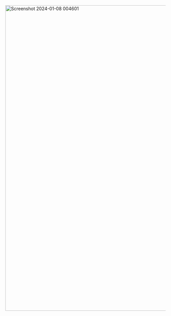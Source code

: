 <img width="959" alt="Screenshot 2024-01-08 004601" src="https://github.com/goyalmuskan2212/Basic-HTML/assets/146016535/dc441321-44fd-4377-af56-572dc2faba90">
